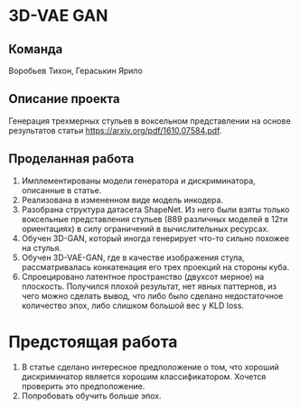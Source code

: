 # 3D-VAE GAN

## Команда

Воробьев Тихон, Гераськин Ярило

## Описание проекта

Генерация трехмерных стульев в воксельном представлении на основе результатов статьи https://arxiv.org/pdf/1610.07584.pdf.

## Проделанная работа

1. Имплементированы модели генератора и дискриминатора, описанные в статье.
2. Реализована в измененном виде модель инкодера.
3. Разобрана структура датасета ShapeNet. Из него были взяты только воксельные представления стульев (889 различных моделей в 12ти ориентациях) в силу ограничений в вычислительных ресурсах.
4. Обучен 3D-GAN, который иногда генерирует что-то сильно похожее на стулья.
5. Обучен 3D-VAE-GAN, где в качестве изображения стула, рассматривалась конкатенация его трех проекций на стороны куба.
6. Спроецировано латентное пространство (двухсот мерное) на плоскость. Получился плохой результат, нет явных паттернов, из чего можно сделать вывод, что либо было сделано недостаточное количество эпох, либо слишком большой вес у KLD loss.

# Предстоящая работа

1. В статье сделано интересное предположение о том, что хороший дискриминатор является хорошим классификатором. Хочется проверить это предположение.
2. Попробовать обучить больше эпох.
